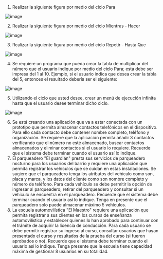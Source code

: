1. Realizar la siguiente figura por medio del ciclo Para

![image](https://user-images.githubusercontent.com/93689558/173409319-fcb37d28-469f-48c4-98dd-78767b6f4e5d.png)

2. Realizar la siguiente figura por medio del ciclo Mientras - Hacer

![image](https://user-images.githubusercontent.com/93689558/173409468-8b3bc1a6-6aaa-4cd3-82d4-875595a2a9e9.png)

3. Realizar la siguiente figura por medio del ciclo Repetir - Hasta Que

![image](https://user-images.githubusercontent.com/93689558/173409509-4c18e320-4583-4fa1-a8e3-7f08860ac349.png)

4. Se requiere un programa que pueda crear la tabla de multiplicar del número que el usuario indique por medio del ciclo Para; esta debe ser impresa del 1 al 10. Ejemplo, si el usuario indica que desea crear la tabla del 5, entonces el resultado debería ser el siguiente:

![image](https://user-images.githubusercontent.com/93689558/173409576-6ff037cf-7131-4ae8-ac35-f7aa7d1a46aa.png)

5. Utilizando el ciclo que usted desee, crear un menú de ejecución infinita hasta que el usuario desee terminar dicho ciclo.

![image](https://user-images.githubusercontent.com/93689558/173409647-096804cd-8946-409d-8b6a-bfd5a429bc88.png)

6. Se está creando una aplicación que va a estar conectada con un prototipo que permita almacenar contactos telefónicos en el dispositivo. Para ello cada contacto debe contener nombre completo, teléfono y organización. Se requiere que la aplicación permita añadir 3 contactos verificando que el número no esté almacenado, buscar contactos almacenados y eliminar contactos si el usuario lo requiere. Recuerde que el sistema debe terminar cuando el usuario así lo indique.
7. El parqueadero "El guardián" presta sus servicios de parqueadero nocturno para los usuarios del barrio y requiere una aplicación que permita registrar los vehículos que se cuidan en estas instalaciones. Se sugiere que el parqueadero tenga los atributos del vehículo como son, placa y marca, y los datos del cliente como son nombre completo y número de teléfono. Para cada vehículo se debe permitir la opción de ingresar al parqueadero, retirar del parqueadero y consultar si un vehículo se encuentra en el parqueadero. Recuerde que el sistema debe terminar cuando el usuario así lo indique. Tenga en presente que el parqueadero solo puede almacenar máximo 5 vehículos.
8. La escuela automovilística "El Maestro" requiere una aplicación que permita registrar a sus clientes en los cursos de enseñanza automovilística y establecer quienes lo han aprobado para continuar con el trámite de adquirir la licencia de conducción. Para cada usuario se debe permitir registrar su ingreso al curso, consultar usuarios que hayan presentado el curso y resultados de la prueba del curso (si fueron aprobados o no). Recuerde que el sistema debe terminar cuando el usuario así lo indique. Tenga presente que la escuela tiene capacidad máxima de gestionar 8 usuarios en su totalidad.
